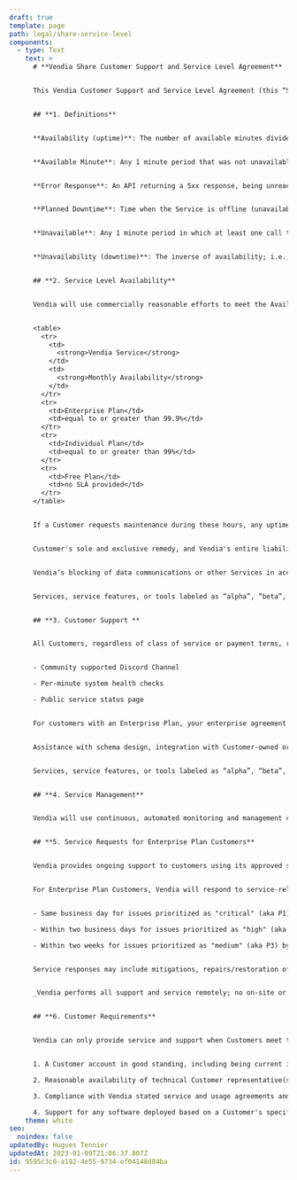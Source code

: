 ```yaml
---
draft: true
template: page
path: legal/share-service-level
components:
  - type: Text
    text: >
      # **Vendia Share Customer Support and Service Level Agreement**


      This Vendia Customer Support and Service Level Agreement (this “Service Level Agreement” or SLA) sets out the service levels that apply to customers (“Customers”) having paid subscriptions with Vendia, Inc. (“Vendia”) for Vendia services (“Services”). This Service Level Agreement is applicable to all types of incidents (including but not limited to ones defined in this SLA) related to services offered by Vendia.


      ## **1. Definitions**


      **Availability (uptime)**: The number of available minutes divided by the total number of minutes in the time period (usually calculated over a billing month) expressed as a percentage. For example, if there were 45 minutes during which the service was unavailable in a month with 31 days, the availability would be `((60 x 24 x 31) - 45)/(60 x 24 x 31)` or 99.899%. For SLA purposes, availability is measured exclusive of planned downtime.


      **Available Minute**: Any 1 minute period that was not unavailable.


      **Error Response**: An API returning a 5xx response, being unreachable (e.g., no DNS entry), or timing out.


      **Planned Downtime**: Time when the Service is offline (unavailable, down) for planed, previously scheduled and notified maintenance. Note that customer contracts may limit the duration and timing of planned downtime. Vendia strives to operate without any planned downtime, but cannot rule out the possibility that it may occur.


      **Unavailable**: Any 1 minute period in which at least one call to the API was made and in which 75% or more API calls resulted in error responses.


      **Unavailability (downtime)**: The inverse of availability; i.e., if availability is the ratio UPTIME / TOTAL, then unavailability is (TOTAL - UPTIME) / TOTAL.


      ## **2. Service Level Availability**


      Vendia will use commercially reasonable efforts to meet the Availability, measured monthly, set forth in the table below for the applicable Services:


      <table>
        <tr>
          <td>
            <strong>Vendia Service</strong>
          </td>
          <td>
            <strong>Monthly Availability</strong>
          </td>
        </tr>
        <tr>
          <td>Enterprise Plan</td>
          <td>equal to or greater than 99.9%</td>
        </tr>
        <tr>
          <td>Individual Plan</td>
          <td>equal to or greater than 99%</td>
        </tr>
        <tr>
          <td>Free Plan</td>
          <td>no SLA provided</td>
        </tr>
      </table>


      If a Customer requests maintenance during these hours, any uptime or downtime calculation will exclude periods affected by such maintenance. Further, any downtime resulting from outages of third party connections or utilities (including from public cloud service providers such as AWS, Azure, Google, and others) or other reasons beyond Vendia’s control, including those arising from force majeure, will also be excluded from any such calculation.


      Customer's sole and exclusive remedy, and Vendia's entire liability, in connection with Service availability shall be that for each period of downtime lasting longer than one hour, Vendia will credit Customer 5% of Monthly Service fees prorated for each period of 30 or more consecutive minutes of downtime; provided that no more than one such credit will accrue per day. Downtime shall begin to accrue as soon as Customer (with notice to Vendia) recognizes that downtime is taking place, and continues until the availability of the Services is restored. In order to receive downtime credit, Customer must notify Vendia in writing within 24 hours from the time of downtime, and failure to provide such notice will forfeit the right to receive such downtime credit. Such credits may not be redeemed for cash and shall not be cumulative beyond a total of credits for one (1) week of Service fees in any one (1) calendar month in any event. Vendia will only apply a credit to the month in which the incident occurred.


      Vendia’s blocking of data communications or other Services in accordance with contractual terms, such as payment delinquency, shall not be deemed to be a failure of Vendia to provide adequate service levels under this SLA. Downtime resulting from usage of the Services not in compliance with the then-extant terms of usage or service agreements, from pen testing or benchmarking of the Services without the prior written approval of the Vendia, or which results from the Customer’s incorrect configuration (or code error in the case of hosted code) or usage of the Service in a manner not consistent with its documentation is not covered by this SLA.


      Services, service features, or tools labeled as “alpha”, “beta”, “preview”, “pre-release”, “demo”, “prototype”, "early access",“experimental” or other pre-production status are not covered by this SLA.


      ## **3. Customer Support **


      All Customers, regardless of class of service or payment terms, receive at least the following:


      - Community supported Discord Channel

      - Per-minute system health checks

      - Public service status page


      For customers with an Enterprise Plan, your enterprise agreement may include additional support options. Please see your individual contracts for specifics. Support is limited to weekdays, 09:00 - 17:00 Pacific time, excluding holidays. Instructions on how to access support will be sent to you via email after you purchase an Enterprise Plan.


      Assistance with schema design, integration with Customer-owned or third-party applications or services, expansion of an existing solution to additional parties, and development and deployment of features or APIs not documented as existing features of the Service are not considered support issues, and may be addressed through professional services engagements or use of contracted Solution Architect hours, when applicable.


      Services, service features, or tools labeled as “alpha”, “beta”, “preview”, “pre-release”, “demo”, “prototype”, "early access",“experimental” or other pre-production status are offered on a “best effort” basis and are not covered by these customer support terms.


      ## **4. Service Management**


      Vendia will use continuous, automated monitoring and management capabilities to support its stated SLAs and to operate the service to the highest levels of standards.


      ## **5. Service Requests for Enterprise Plan Customers**


      Vendia provides ongoing support to customers using its approved service support channels and knowledge base resources.


      For Enterprise Plan Customers, Vendia will respond to service-related incidents and/or requests submitted by the Customer on the Enterprise Plan within the following timeframes. _Note that response time SLAs and others terms are generally included in Vendia enterprise agreements and may vary from Customer to Customer; the following should be viewed as illustrative rather than definitional:_


      - Same business day for issues prioritized as "critical" (aka P1) by Vendia.

      - Within two business days for issues prioritized as "high" (aka P2) by Vendia.

      - Within two weeks for issues prioritized as "medium" (aka P3) by Vendia.


      Service responses may include mitigations, repairs/restoration of service, and Customer education among other possibilities. Requests for net-new product or service capabilities or capabilities outside of the Customer's service contract are not within the scope of this definition.


      _Vendia performs all support and service remotely; no on-site or in-person support is provided in any contract._


      ## **6. Customer Requirements**


      Vendia can only provide service and support when Customers meet these requirements:


      1. A Customer account in good standing, including being current in the payment of all undisputed service and support fees.

      2. Reasonable availability of technical Customer representative(s) when resolving a service-related incident or request.

      3. Compliance with Vendia stated service and usage agreements and adherence to posted limits.

      4. Support for any software deployed based on a Customer's specifications or unique to the Customer’s configuration or settings ("data plane deployments") may be dependent on compliance with documented limits, restrictions, or operational guidance from Vendia, as well as compliance with all applicable cloud service provider (CSP) terms of service, limits, restrictions, and best practice documentation, including CSP security guidance.
    theme: white
seo:
  noindex: false
updatedBy: Hugues Tennier
updatedAt: 2023-01-09T21:06:37.807Z
id: 9595c3c0-a192-4e55-9734-ef04148d84ba
---
```

